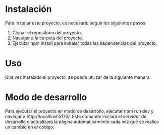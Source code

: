 # Instalación
Para instalar este proyecto, es necesario seguir los siguientes pasos:

1. Clonar el repositorio del proyecto.
2. Navegar a la carpeta del proyecto.
3. Ejecutar npm install para instalar todas las dependencias del proyecto.

# Uso
Una vez instalado el proyecto, se puede utilizar de la siguiente manera:

# Modo de desarrollo
Para ejecutar el proyecto en modo de desarrollo, ejecutar npm run dev y navegar a http://localhost:5173/. Este comando iniciará el servidor de desarrollo y actualizará la página automáticamente cada vez que se realice un cambio en el código.